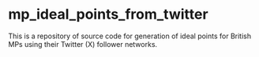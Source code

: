 # mp_ideal_points_from_twitter
This is a repository of source code for generation of ideal points for British MPs using their Twitter (X) follower networks.

